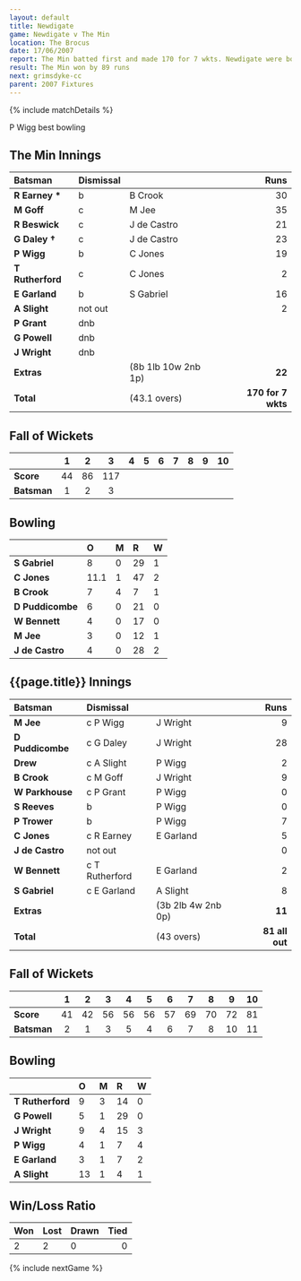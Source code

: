 ```yaml
---
layout: default
title: Newdigate
game: Newdigate v The Min
location: The Brocus
date: 17/06/2007
report: The Min batted first and made 170 for 7 wkts. Newdigate were bowled out for 81 in reply
result: The Min won by 89 runs
next: grimsdyke-cc
parent: 2007 Fixtures
---
```


{% include matchDetails %}

P Wigg best bowling

## The Min Innings

| Batsman | Dismissal |  | Runs |
|:---|:---|---|---:|
| **R Earney &#42;** | b | B Crook | 30 |
| **M Goff** | c | M Jee | 35 |
| **R Beswick** | c | J de Castro | 21 |
| **G Daley &#8224;** | c | J de Castro | 23 |
| **P Wigg** | b | C Jones | 19 |
| **T Rutherford** | c | C Jones | 2 |
| **E Garland** | b | S Gabriel | 16 |
| **A Slight** | not out |  | 2 |
| **P Grant** | dnb |  |  |
| **G Powell** | dnb |  |  |
| **J Wright** | dnb |  |  |
| **Extras** | | (8b 1lb 10w 2nb 1p) | **22** |
| **Total** | | (43.1 overs) | **170 for 7 wkts** |

## Fall of Wickets

| | 1 | 2 | 3 | 4 | 5 | 6 | 7 | 8 | 9 | 10 |
|---|:---:|:---:|:---:|:---:|:---:|:---:|:---:|:---:|:---:|:---:|
| **Score** | 44 | 86 | 117 |  |  |  |  |  |  |  |
| **Batsman** | 1 | 2 | 3 |  |  |  |  |  |  |  |

## Bowling

| | O | M | R | W |
|---|:---|:---|:---|:---|
| **S Gabriel** | 8 | 0 | 29 | 1 |
| **C Jones** | 11.1 | 1 | 47 | 2 |
| **B Crook** | 7 | 4 | 7 | 1 |
| **D Puddicombe** | 6 | 0 | 21 | 0 |
| **W Bennett** | 4 | 0 | 17 | 0 |
| **M Jee** | 3 | 0 | 12 | 1 |
| **J de Castro** | 4 | 0 | 28 | 2 |

## {{page.title}} Innings

| Batsman | Dismissal |  | Runs |
|:---|:---|---|---:|
| **M Jee** | c P Wigg | J Wright | 9 |
| **D Puddicombe** | c G Daley | J Wright | 28 |
| **Drew** | c A Slight | P Wigg | 2 |
| **B Crook** | c M Goff | J Wright | 9 |
| **W Parkhouse** | c P Grant | P Wigg | 0 |
| **S Reeves** | b | P Wigg  | 0 |
| **P Trower** | b | P Wigg | 7 |
| **C Jones** | c R Earney | E Garland | 5 |
| **J de Castro** | not out |  | 0 |
| **W Bennett** | c T Rutherford | E Garland | 2 |
| **S Gabriel** | c E Garland | A Slight | 8 |
| **Extras** | | (3b 2lb 4w 2nb 0p) | **11** |
| **Total** | | (43 overs) | **81 all out** |

## Fall of Wickets

| | 1 | 2 | 3 | 4 | 5 | 6 | 7 | 8 | 9 | 10 |
|---|:---:|:---:|:---:|:---:|:---:|:---:|:---:|:---:|:---:|:---:|
| **Score** | 41 | 42 | 56 | 56 | 56 | 57 | 69 | 70 | 72 | 81 |
| **Batsman** | 2 | 1 | 3 | 5 | 4 | 6 | 7 | 8 | 10 | 11 |

## Bowling

| | O | M | R | W |
|---|:---|:---|:---|:---|
| **T Rutherford** | 9 | 3 | 14 | 0 |
| **G Powell** | 5 | 1 | 29 | 0 |
| **J Wright** | 9 | 4 | 15 | 3 |
| **P Wigg** | 4 | 1 | 7 | 4 |
| **E Garland** | 3 | 1 | 7 | 2 |
| **A Slight** | 13 | 1 | 4 | 1 |

## Win/Loss Ratio

| Won | Lost | Drawn | Tied |
|:---|:---|:---|---:|
| 2 | 2 | 0 | 0 |

{% include nextGame %}